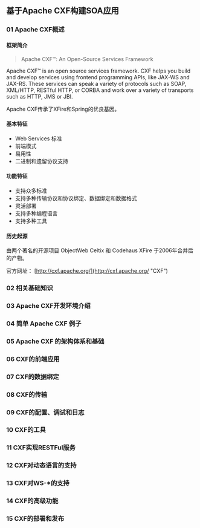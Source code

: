 
## 基于Apache CXF构建SOA应用

### 01 Apache CXF概述

#### 框架简介
> Apache CXF™: An Open-Source Services Framework

Apache CXF™ is an open source services framework. CXF helps you build and develop services using frontend programming APIs, like JAX-WS and JAX-RS. These services can speak a variety of protocols such as SOAP, XML/HTTP, RESTful HTTP, or CORBA and work over a variety of transports such as HTTP, JMS or JBI.

Apache CXF传承了XFire和Spring的优良基因。


#### 基本特征

- Web Services 标准
- 前端模式
- 易用性
- 二进制和遗留协议支持

#### 功能特征

- 支持众多标准
- 支持多种传输协议和协议绑定、数据绑定和数据格式
- 灵活部署
- 支持多种编程语言
- 支持多种工具

#### 历史起源

由两个著名的开源项目 ObjectWeb Celtix 和 Codehaus XFire 于2006年合并后的产物。

官方网址： [http://cxf.apache.org/](http://cxf.apache.org/ "CXF")

### 02 相关基础知识


### 03 Apache CXF开发环境介绍


### 04 简单 Apache CXF 例子


### 05 Apache CXF 的架构体系和基础


### 06 CXF的前端应用


### 07 CXF的数据绑定


### 08 CXF的传输


### 09 CXF的配置、调试和日志


### 10 CXF的工具


### 11 CXF实现RESTFul服务


### 12 CXF对动态语言的支持


### 13 CXF对WS-*的支持


### 14 CXF的高级功能


### 15 CXF的部署和发布
